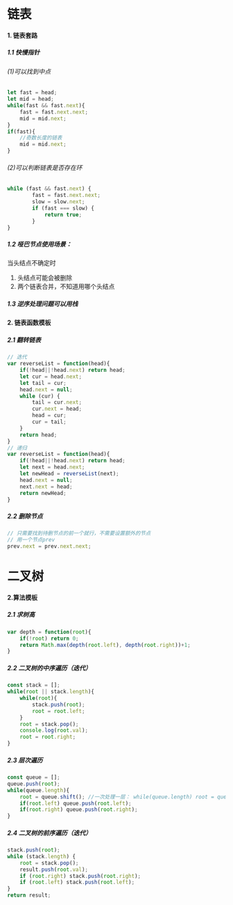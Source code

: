 # 链表



#### 1. 链表套路

##### 1.1 快慢指针

###### (1)可以找到中点

```javascript
let fast = head;
let mid = head;
while(fast && fast.next){
    fast = fast.next.next;
    mid = mid.next;
}
if(fast){
    //奇数长度的链表
    mid = mid.next;
}
```

###### (2)可以判断链表是否存在环

```javascript
while (fast && fast.next) {
        fast = fast.next.next;
        slow = slow.next;
        if (fast === slow) {
            return true;
        }
}
```



##### 1.2 哑巴节点使用场景：

当头结点不确定时

1. 头结点可能会被删除
2. 两个链表合并，不知道用哪个头结点

##### 1.3 逆序处理问题可以用栈



#### 2. 链表函数模板

##### 2.1  翻转链表

```javascript
// 迭代
var reverseList = function(head){
    if(!head||!head.next) return head;
	let cur = head.next;
	let tail = cur;
	head.next = null;
	while (cur) {
    	tail = cur.next;
    	cur.next = head;
    	head = cur;
    	cur = tail;
	}
	return head;
}
// 递归
var reverseList = function(head){
    if(!head||!head.next) return head;
	let next = head.next;
    let newHead = reverseList(next);
    head.next = null;
    next.next = head;
    return newHead;
}

```

##### 2.2 删除节点

```javascript
// 只需要找到待删节点的前一个就行，不需要设置额外的节点
// 用一个节点prev
prev.next = prev.next.next;
```

# 二叉树

#### 2.算法模板

##### 2.1 求树高

```javascript
var depth = function(root){
    if(!root) return 0;
    return Math.max(depth(root.left), depth(root.right))+1;
}
```

##### 2.2 二叉树的中序遍历（迭代）

```javascript
const stack = [];
while(root || stack.length){
    while(root){
        stack.push(root);
        root = root.left;
    }
    root = stack.pop();
    console.log(root.val);
    root = root.right;
}
```

##### 2.3 层次遍历

```javascript
const queue = [];
queue.push(root);
while(queue.length){
    root = queue.shift(); //一次处理一层： while(queue.length) root = queue.shift();
    if(root.left) queue.push(root.left);
    if(root.right) queue.push(root.right);
}
```

##### 2.4 二叉树的前序遍历（迭代）

```javascript
stack.push(root);
while (stack.length) {
    root = stack.pop();
    result.push(root.val);
    if (root.right) stack.push(root.right);
    if (root.left) stack.push(root.left);
}
return result;
```

